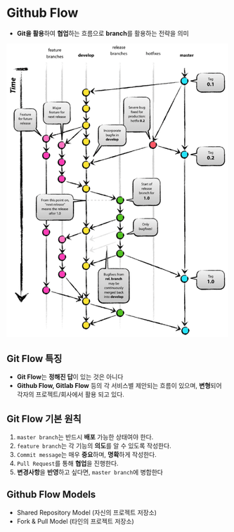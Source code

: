# Github Flow

- **Git을 활용**하여 **협업**하는 흐름으로 **branch**를 활용하는 전략을 의미

![git-model@2x](README.assets/git-model@2x.png)

## Git Flow 특징

- **Git Flow**는 **정해진 답**이 있는 것은 아니다 
- **Github Flow, Gitlab Flow** 등의 각 서비스별 제안되는 흐름이 있으며, **변형**되어 각자의 프로젝트/회사에서 활용 되고 있다.



## Git Flow 기본 원칙

1. `master branch`는 반드시 **배포** 가능한 상태여야 한다.
2.  `feature branch`는 각 기능의 **의도**를 알 수 있도록 작성한다.
3.  `Commit message`는 매우 **중요**하며, **명확**하게 작성한다.
4.  `Pull Request`를 통해 **협업**을 진행한다.
5. **변경사항**을 **반영**하고 싶다면, `master branch`에 병합한다



## Github Flow Models

- Shared Repository Model (자신의 프로젝트 저장소)
- Fork & Pull Model (타인의 프로젝트 저장소)